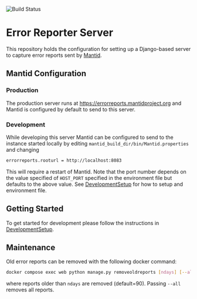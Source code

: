 ![Build Status](https://github.com/mantidproject/errorreports/actions/workflows/ci.yml/badge.svg)

# Error Reporter Server

This repository holds the configuration for setting up a Django-based server to
capture error reports sent by [Mantid](https://github.com/mantidproject/mantid).

## Mantid Configuration

### Production

The production server runs at <https://errorreports.mantidproject.org> and
Mantid is configured by default to send to this server.

### Development

While developing this server Mantid can be configured to send to the instance
started locally by editing `mantid_build_dir/bin/Mantid.properties` and changing

```sh
errorreports.rooturl = http://localhost:8083
```

This will require a restart of Mantid.
Note that the port number depends on the value specified of `HOST_PORT`
specified in the environment file but defaults to the above value.
See [DevelopmentSetup](DevelopmentSetup.md) for how to setup and environment file.

## Getting Started

To get started for development please follow the instructions in [DevelopmentSetup](DevelopmentSetup.md).

## Maintenance

Old error reports can be removed with the following docker command:

```sh
docker compose exec web python manage.py removeoldreports [ndays] [--all]
```

where reports older than `ndays` are removed (default=90).
Passing `--all` removes all reports.
